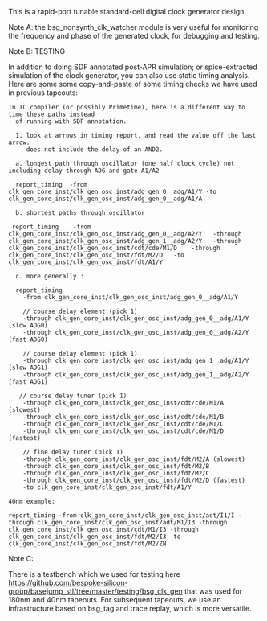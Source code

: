 This is a rapid-port tunable standard-cell digital clock generator design. 

Note A: the bsg_nonsynth_clk_watcher module is very useful for monitoring the frequency and phase of the generated clock, for debugging and testing.


Note B: TESTING

In addition to doing SDF annotated post-APR simulation; or spice-extracted simulation of the clock generator, you can also use static timing analysis. Here are some some copy-and-paste of some timing checks we have used in previous tapeouts:
```
In IC compiler (or possibly Primetime), here is a different way to time these paths instead
  of running with SDF annotation.
  
  1. look at arrows in timing report, and read the value off the last arrow.
     does not include the delay of an AND2.
     
  a. longest path through oscillator (one half clock cycle) not including delay through ADG and gate A1/A2
  
  report_timing  -from clk_gen_core_inst/clk_gen_osc_inst/adg_gen_0__adg/A1/Y -to clk_gen_core_inst/clk_gen_osc_inst/adg_gen_0__adg/A1/A
  
  b. shortest paths through oscillator
  
 report_timing    -from clk_gen_core_inst/clk_gen_osc_inst/adg_gen_0__adg/A2/Y   -through clk_gen_core_inst/clk_gen_osc_inst/adg_gen_1__adg/A2/Y   -through clk_gen_core_inst/clk_gen_osc_inst/cdt/cde/M1/D    -through clk_gen_core_inst/clk_gen_osc_inst/fdt/M2/D   -to clk_gen_core_inst/clk_gen_osc_inst/fdt/A1/Y
 
  c. more generally :
  
  report_timing
    -from clk_gen_core_inst/clk_gen_osc_inst/adg_gen_0__adg/A1/Y

    // course delay element (pick 1)
    -through clk_gen_core_inst/clk_gen_osc_inst/adg_gen_0__adg/A1/Y   (slow ADG0)
    -through clk_gen_core_inst/clk_gen_osc_inst/adg_gen_0__adg/A2/Y   (fast ADG0)

    // course delay element (pick 1)
    -through clk_gen_core_inst/clk_gen_osc_inst/adg_gen_1__adg/A1/Y   (slow ADG1)
    -through clk_gen_core_inst/clk_gen_osc_inst/adg_gen_1__adg/A2/Y   (fast ADG1)

   // course delay tuner (pick 1)
    -through clk_gen_core_inst/clk_gen_osc_inst/cdt/cde/M1/A  (slowest)
    -through clk_gen_core_inst/clk_gen_osc_inst/cdt/cde/M1/B
    -through clk_gen_core_inst/clk_gen_osc_inst/cdt/cde/M1/C
    -through clk_gen_core_inst/clk_gen_osc_inst/cdt/cde/M1/D  (fastest)
    
    // fine delay tuner (pick 1)
    -through clk_gen_core_inst/clk_gen_osc_inst/fdt/M2/A (slowest)
    -through clk_gen_core_inst/clk_gen_osc_inst/fdt/M2/B
    -through clk_gen_core_inst/clk_gen_osc_inst/fdt/M2/C
    -through clk_gen_core_inst/clk_gen_osc_inst/fdt/M2/D (fastest)
    -to clk_gen_core_inst/clk_gen_osc_inst/fdt/A1/Y
 
40nm example:
 
report_timing -from clk_gen_core_inst/clk_gen_osc_inst/adt/I1/I -through clk_gen_core_inst/clk_gen_osc_inst/adt/M1/I3 -through clk_gen_core_inst/clk_gen_osc_inst/cdt/M1/I3 -through clk_gen_core_inst/clk_gen_osc_inst/fdt/M2/I3 -to clk_gen_core_inst/clk_gen_osc_inst/fdt/M2/ZN

```

Note C:

There is a testbench which we used for testing here https://github.com/bespoke-silicon-group/basejump_stl/tree/master/testing/bsg_clk_gen that was used for 180nm and 40nm tapeouts. For subsequent tapeouts, we use an infrastructure based on bsg_tag and trace replay, which is more versatile.
 
